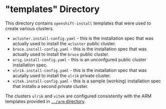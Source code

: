 # "templates" Directory
This directory contains `openshift-install` templates that were used to create various clusters.

* `acluster.install-config.yaml` - this is the installation spec that was actually used to install the `acluster` public cluster.
* `bruce.install-config.yaml` - this is the installation spec that was actually used to install the `bruce` public cluster.
* `orig.install-config.yaml` - this is an unconfgured public cluster installation spec.
* `ulrik.install-config.yaml` - this is the installation spec that was acutally used to install the `ulrik` private cluster.
* `vitek.install-config.yaml` - this is a sample (working) installation spec that installs a second private cluster.

The clusters `ulrik` and `vitek` are configured consistently with the ARM templates provided in [`../arm` directory](../arm).
